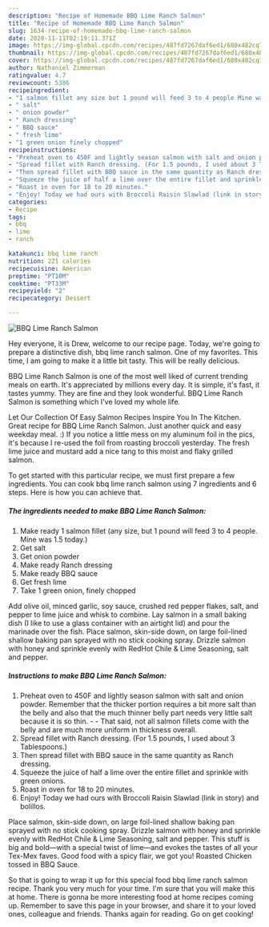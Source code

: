 ```yaml
---
description: "Recipe of Homemade BBQ Lime Ranch Salmon"
title: "Recipe of Homemade BBQ Lime Ranch Salmon"
slug: 1634-recipe-of-homemade-bbq-lime-ranch-salmon
date: 2020-11-11T02:19:11.371Z
image: https://img-global.cpcdn.com/recipes/487fd7267daf6ed1/680x482cq70/bbq-lime-ranch-salmon-recipe-main-photo.jpg
thumbnail: https://img-global.cpcdn.com/recipes/487fd7267daf6ed1/680x482cq70/bbq-lime-ranch-salmon-recipe-main-photo.jpg
cover: https://img-global.cpcdn.com/recipes/487fd7267daf6ed1/680x482cq70/bbq-lime-ranch-salmon-recipe-main-photo.jpg
author: Nathaniel Zimmerman
ratingvalue: 4.7
reviewcount: 5386
recipeingredient:
- "1 salmon fillet any size but 1 pound will feed 3 to 4 people Mine was 15 today"
- " salt"
- " onion powder"
- " Ranch dressing"
- " BBQ sauce"
- " fresh lime"
- "1 green onion finely chopped"
recipeinstructions:
- "Preheat oven to 450F and lightly season salmon with salt and onion powder. Remember that the thicker portion requires a bit more salt than the belly and also that the much thinner belly part needs very little salt because it is so thin.  That said, not all salmon fillets come with the belly and are much more uniform in thickness overall."
- "Spread fillet with Ranch dressing. (For 1.5 pounds, I used about 3 Tablespoons.)"
- "Then spread fillet with BBQ sauce in the same quantity as Ranch dressing."
- "Squeeze the juice of half a lime over the entire fillet and sprinkle with green onions."
- "Roast in oven for 18 to 20 minutes."
- "Enjoy! Today we had ours with Broccoli Raisin Slawlad (link in story) and bolillos."
categories:
- Recipe
tags:
- bbq
- lime
- ranch

katakunci: bbq lime ranch 
nutrition: 221 calories
recipecuisine: American
preptime: "PT10M"
cooktime: "PT33M"
recipeyield: "2"
recipecategory: Dessert

---
```



![BBQ Lime Ranch Salmon](https://img-global.cpcdn.com/recipes/487fd7267daf6ed1/680x482cq70/bbq-lime-ranch-salmon-recipe-main-photo.jpg)

Hey everyone, it is Drew, welcome to our recipe page. Today, we're going to prepare a distinctive dish, bbq lime ranch salmon. One of my favorites. This time, I am going to make it a little bit tasty. This will be really delicious.

BBQ Lime Ranch Salmon is one of the most well liked of current trending meals on earth. It's appreciated by millions every day. It is simple, it's fast, it tastes yummy. They are fine and they look wonderful. BBQ Lime Ranch Salmon is something which I've loved my whole life.

Let Our Collection Of Easy Salmon Recipes Inspire You In The Kitchen. Great recipe for BBQ Lime Ranch Salmon. Just another quick and easy weekday meal. :) If you notice a little mess on my aluminum foil in the pics, it&#39;s because I re-used the foil from roasting broccoli yesterday. The fresh lime juice and mustard add a nice tang to this moist and flaky grilled salmon.


To get started with this particular recipe, we must first prepare a few ingredients. You can cook bbq lime ranch salmon using 7 ingredients and 6 steps. Here is how you can achieve that.

<!--inarticleads1-->

##### The ingredients needed to make BBQ Lime Ranch Salmon:

1. Make ready 1 salmon fillet (any size, but 1 pound will feed 3 to 4 people. Mine was 1.5 today.)
1. Get  salt
1. Get  onion powder
1. Make ready  Ranch dressing
1. Make ready  BBQ sauce
1. Get  fresh lime
1. Take 1 green onion, finely chopped


Add olive oil, minced garlic, soy sauce, crushed red pepper flakes, salt, and pepper to lime juice and whisk to combine. Lay salmon in a small baking dish (I like to use a glass container with an airtight lid) and pour the marinade over the fish. Place salmon, skin-side down, on large foil-lined shallow baking pan sprayed with no stick cooking spray. Drizzle salmon with honey and sprinkle evenly with RedHot Chile &amp; Lime Seasoning, salt and pepper. 

<!--inarticleads2-->

##### Instructions to make BBQ Lime Ranch Salmon:

1. Preheat oven to 450F and lightly season salmon with salt and onion powder. Remember that the thicker portion requires a bit more salt than the belly and also that the much thinner belly part needs very little salt because it is so thin. -  - That said, not all salmon fillets come with the belly and are much more uniform in thickness overall.
1. Spread fillet with Ranch dressing. (For 1.5 pounds, I used about 3 Tablespoons.)
1. Then spread fillet with BBQ sauce in the same quantity as Ranch dressing.
1. Squeeze the juice of half a lime over the entire fillet and sprinkle with green onions.
1. Roast in oven for 18 to 20 minutes.
1. Enjoy! Today we had ours with Broccoli Raisin Slawlad (link in story) and bolillos.


Place salmon, skin-side down, on large foil-lined shallow baking pan sprayed with no stick cooking spray. Drizzle salmon with honey and sprinkle evenly with RedHot Chile &amp; Lime Seasoning, salt and pepper. This stuff is big and bold—with a special twist of lime—and evokes the tastes of all your Tex-Mex faves. Good food with a spicy flair, we got you! Roasted Chicken tossed in BBQ Sauce. 

So that is going to wrap it up for this special food bbq lime ranch salmon recipe. Thank you very much for your time. I'm sure that you will make this at home. There is gonna be more interesting food at home recipes coming up. Remember to save this page in your browser, and share it to your loved ones, colleague and friends. Thanks again for reading. Go on get cooking!
